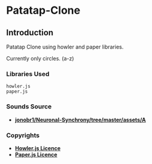 # Patatap-Clone
## Introduction
Patatap Clone using howler and paper libraries.

Currently only circles. (a-z)

### Libraries Used
```
howler.js
paper.js
```
### Sounds Source
- **[jonobr1/Neuronal-Synchrony/tree/master/assets/A](https://github.com/jonobr1/Neuronal-Synchrony/tree/master/assets/A)**
### Copyrights
- **[Howler.js Licence](https://github.com/goldfire/howler.js/blob/master/LICENSE.md)**
- **[Paper.js Licence](http://paperjs.org/license/)**

